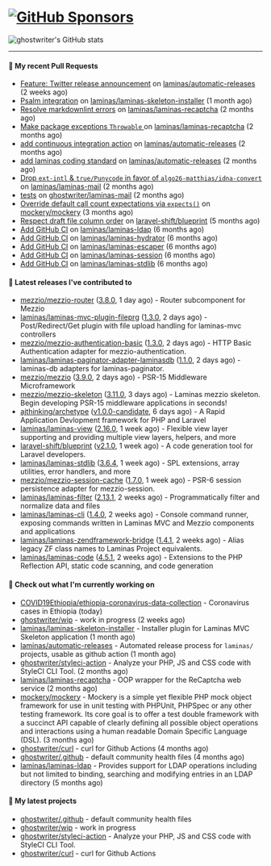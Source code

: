 # [![GitHub Sponsors](https://img.shields.io/github/sponsors/ghostwriter?label=Sponsors&style=flat-square&logo=GitHub%20Sponsors)](https://github.com/sponsors/ghostwriter)

![ghostwriter's GitHub stats](https://github-readme-stats.vercel.app/api?username=ghostwriter&show_icons=true&count_private=true&hide_title=true&hide_rank=true&icon_color=333)

---
#### 🔨 My recent Pull Requests

- [Feature: Twitter release announcement](https://github.com/laminas/automatic-releases/pull/174) on [laminas/automatic-releases](https://github.com/laminas/automatic-releases) (2 weeks ago)
- [Psalm integration](https://github.com/laminas/laminas-skeleton-installer/pull/24) on [laminas/laminas-skeleton-installer](https://github.com/laminas/laminas-skeleton-installer) (1 month ago)
- [Resolve markdownlint errors](https://github.com/laminas/laminas-recaptcha/pull/14) on [laminas/laminas-recaptcha](https://github.com/laminas/laminas-recaptcha) (2 months ago)
- [Make package exceptions `Throwable` ](https://github.com/laminas/laminas-recaptcha/pull/13) on [laminas/laminas-recaptcha](https://github.com/laminas/laminas-recaptcha) (2 months ago)
- [add continuous integration action](https://github.com/laminas/automatic-releases/pull/172) on [laminas/automatic-releases](https://github.com/laminas/automatic-releases) (2 months ago)
- [add laminas coding standard](https://github.com/laminas/automatic-releases/pull/171) on [laminas/automatic-releases](https://github.com/laminas/automatic-releases) (2 months ago)
- [Drop `ext-intl` &amp; `true/Punycode` in favor of `algo26-matthias/idna-convert`](https://github.com/laminas/laminas-mail/pull/176) on [laminas/laminas-mail](https://github.com/laminas/laminas-mail) (2 months ago)
- [tests](https://github.com/ghostwriter/laminas-mail/pull/1) on [ghostwriter/laminas-mail](https://github.com/ghostwriter/laminas-mail) (2 months ago)
- [Override default call count expectations via `expects()`](https://github.com/mockery/mockery/pull/1146) on [mockery/mockery](https://github.com/mockery/mockery) (3 months ago)
- [Respect draft file column order](https://github.com/laravel-shift/blueprint/pull/487) on [laravel-shift/blueprint](https://github.com/laravel-shift/blueprint) (5 months ago)
- [Add GitHub CI](https://github.com/laminas/laminas-ldap/pull/20) on [laminas/laminas-ldap](https://github.com/laminas/laminas-ldap) (6 months ago)
- [Add GitHub CI](https://github.com/laminas/laminas-hydrator/pull/58) on [laminas/laminas-hydrator](https://github.com/laminas/laminas-hydrator) (6 months ago)
- [Add GitHub CI](https://github.com/laminas/laminas-escaper/pull/18) on [laminas/laminas-escaper](https://github.com/laminas/laminas-escaper) (6 months ago)
- [Add GitHub CI](https://github.com/laminas/laminas-session/pull/44) on [laminas/laminas-session](https://github.com/laminas/laminas-session) (6 months ago)
- [Add GitHub CI](https://github.com/laminas/laminas-stdlib/pull/26) on [laminas/laminas-stdlib](https://github.com/laminas/laminas-stdlib) (6 months ago)

#### 🔭 Latest releases I've contributed to

- [mezzio/mezzio-router](https://github.com/mezzio/mezzio-router) ([3.8.0](https://github.com/mezzio/mezzio-router/releases/tag/3.8.0), 1 day ago) - Router subcomponent for Mezzio
- [laminas/laminas-mvc-plugin-fileprg](https://github.com/laminas/laminas-mvc-plugin-fileprg) ([1.3.0](https://github.com/laminas/laminas-mvc-plugin-fileprg/releases/tag/1.3.0), 2 days ago) - Post/Redirect/Get plugin with file upload handling for laminas-mvc controllers
- [mezzio/mezzio-authentication-basic](https://github.com/mezzio/mezzio-authentication-basic) ([1.3.0](https://github.com/mezzio/mezzio-authentication-basic/releases/tag/1.3.0), 2 days ago) - HTTP Basic Authentication adapter for mezzio-authentication.
- [laminas/laminas-paginator-adapter-laminasdb](https://github.com/laminas/laminas-paginator-adapter-laminasdb) ([1.1.0](https://github.com/laminas/laminas-paginator-adapter-laminasdb/releases/tag/1.1.0), 2 days ago) - laminas-db adapters for laminas-paginator.
- [mezzio/mezzio](https://github.com/mezzio/mezzio) ([3.9.0](https://github.com/mezzio/mezzio/releases/tag/3.9.0), 2 days ago) - PSR-15 Middleware Microframework
- [mezzio/mezzio-skeleton](https://github.com/mezzio/mezzio-skeleton) ([3.11.0](https://github.com/mezzio/mezzio-skeleton/releases/tag/3.11.0), 3 days ago) - Laminas mezzio skeleton. Begin developing PSR-15 middleware applications in seconds!
- [ajthinking/archetype](https://github.com/ajthinking/archetype) ([v1.0.0-candidate](https://github.com/ajthinking/archetype/releases/tag/v1.0.0-candidate), 6 days ago) - A Rapid Application Devlopment framework for PHP and Laravel
- [laminas/laminas-view](https://github.com/laminas/laminas-view) ([2.16.0](https://github.com/laminas/laminas-view/releases/tag/2.16.0), 1 week ago) - Flexible view layer supporting and providing multiple view layers, helpers, and more
- [laravel-shift/blueprint](https://github.com/laravel-shift/blueprint) ([v2.1.0](https://github.com/laravel-shift/blueprint/releases/tag/v2.1.0), 1 week ago) - A code generation tool for Laravel developers.
- [laminas/laminas-stdlib](https://github.com/laminas/laminas-stdlib) ([3.6.4](https://github.com/laminas/laminas-stdlib/releases/tag/3.6.4), 1 week ago) - SPL extensions, array utilities, error handlers, and more
- [mezzio/mezzio-session-cache](https://github.com/mezzio/mezzio-session-cache) ([1.7.0](https://github.com/mezzio/mezzio-session-cache/releases/tag/1.7.0), 1 week ago) - PSR-6 session persistence adapter for mezzio-session.
- [laminas/laminas-filter](https://github.com/laminas/laminas-filter) ([2.13.1](https://github.com/laminas/laminas-filter/releases/tag/2.13.1), 2 weeks ago) - Programmatically filter and normalize data and files
- [laminas/laminas-cli](https://github.com/laminas/laminas-cli) ([1.4.0](https://github.com/laminas/laminas-cli/releases/tag/1.4.0), 2 weeks ago) - Console command runner, exposing commands written in Laminas MVC and Mezzio components and applications
- [laminas/laminas-zendframework-bridge](https://github.com/laminas/laminas-zendframework-bridge) ([1.4.1](https://github.com/laminas/laminas-zendframework-bridge/releases/tag/1.4.1), 2 weeks ago) - Alias legacy ZF class names to Laminas Project equivalents.
- [laminas/laminas-code](https://github.com/laminas/laminas-code) ([4.5.1](https://github.com/laminas/laminas-code/releases/tag/4.5.1), 2 weeks ago) - Extensions to the PHP Reflection API, static code scanning, and code generation

#### 👷 Check out what I'm currently working on

- [COVID19Ethiopia/ethiopia-coronavirus-data-collection](https://github.com/COVID19Ethiopia/ethiopia-coronavirus-data-collection) - Coronavirus cases in Ethiopia (today)
- [ghostwriter/wip](https://github.com/ghostwriter/wip) - work in progress (2 weeks ago)
- [laminas/laminas-skeleton-installer](https://github.com/laminas/laminas-skeleton-installer) - Installer plugin for Laminas MVC Skeleton application (1 month ago)
- [laminas/automatic-releases](https://github.com/laminas/automatic-releases) - Automated release process for `laminas/` projects, usable as github action (1 month ago)
- [ghostwriter/styleci-action](https://github.com/ghostwriter/styleci-action) - Analyze your PHP, JS and CSS code with StyleCI CLI Tool. (2 months ago)
- [laminas/laminas-recaptcha](https://github.com/laminas/laminas-recaptcha) - OOP wrapper for the ReCaptcha web service (2 months ago)
- [mockery/mockery](https://github.com/mockery/mockery) - Mockery is a simple yet flexible PHP mock object framework for use in unit testing with PHPUnit, PHPSpec or any other testing framework. Its core goal is to offer a test double framework with a succinct API capable of clearly defining all possible object operations and interactions using a human readable Domain Specific Language (DSL). (3 months ago)
- [ghostwriter/curl](https://github.com/ghostwriter/curl) - curl for Github Actions (4 months ago)
- [ghostwriter/.github](https://github.com/ghostwriter/.github) - default community health files (4 months ago)
- [laminas/laminas-ldap](https://github.com/laminas/laminas-ldap) - Provides support for LDAP operations including but not limited to binding, searching and modifying entries in an LDAP directory (5 months ago)

#### 🌱 My latest projects

- [ghostwriter/.github](https://github.com/ghostwriter/.github) - default community health files
- [ghostwriter/wip](https://github.com/ghostwriter/wip) - work in progress
- [ghostwriter/styleci-action](https://github.com/ghostwriter/styleci-action) - Analyze your PHP, JS and CSS code with StyleCI CLI Tool.
- [ghostwriter/curl](https://github.com/ghostwriter/curl) - curl for Github Actions

